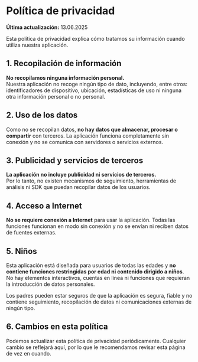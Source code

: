 # Política de privacidad

**Última actualización:** 13.06.2025

Esta política de privacidad explica cómo tratamos su información cuando utiliza nuestra aplicación.

## 1. Recopilación de información

**No recopilamos ninguna información personal.**  
Nuestra aplicación no recoge ningún tipo de dato, incluyendo, entre otros: identificadores de dispositivo, ubicación, estadísticas de uso ni ninguna otra información personal o no personal.

## 2. Uso de los datos

Como no se recopilan datos, **no hay datos que almacenar, procesar o compartir** con terceros. La aplicación funciona completamente sin conexión y no se comunica con servidores o servicios externos.

## 3. Publicidad y servicios de terceros

**La aplicación no incluye publicidad ni servicios de terceros.**  
Por lo tanto, no existen mecanismos de seguimiento, herramientas de análisis ni SDK que puedan recopilar datos de los usuarios.

## 4. Acceso a Internet

**No se requiere conexión a Internet** para usar la aplicación. Todas las funciones funcionan en modo sin conexión y no se envían ni reciben datos de fuentes externas.

## 5. Niños

Esta aplicación está diseñada para usuarios de todas las edades y **no contiene funciones restringidas por edad ni contenido dirigido a niños**. No hay elementos interactivos, cuentas en línea ni funciones que requieran la introducción de datos personales.

Los padres pueden estar seguros de que la aplicación es segura, fiable y no contiene seguimiento, recopilación de datos ni comunicaciones externas de ningún tipo.

## 6. Cambios en esta política

Podemos actualizar esta política de privacidad periódicamente. Cualquier cambio se reflejará aquí, por lo que le recomendamos revisar esta página de vez en cuando.
